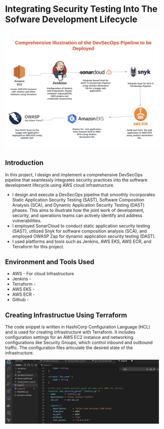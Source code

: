 # Integrating Security Testing Into The Sofware Development Lifecycle
<img src="https://raw.githubusercontent.com/bayulus/devsecops-jenkins-aws/d43e6146dfefaf7f5902677e2872684f4f15d64a/images/DevSecOps-%20Project%20Dissertation.jpg" >

<h2>Introduction</h2> 

In this project, I design and implement a comprehensive DevSecOps pipeline that seamlessly integrates security practices into the software development lifecycle using AWS cloud infrastructure.
  * I design and execute a DevSecOps pipeline that smoothly incorporates Static Application Security Testing (SAST), Software Composition Analysis (SCA), and Dynamic Application Security Testing (DAST) phases. This aims to illustrate how the joint work of development, security, and operations teams can actively identify and address vulnerabilities.
  * I employed SonarCloud to conduct static application security testing (SAST), utilized Snyk for software composition analysis (SCA), and employed OWASP Zap for dynamic application security testing (DAST).
  * I used  platforms and tools such as Jenkins, AWS EKS, AWS ECR, and Terraform for this project.

<h2>Environment and Tools Used</h2>

 * AWS - For cloud Infrastructure
 * Jenkins -
 * Terraform -
 * AWS EKS -
 * AWS ECR -
 * Github - 

<h2>Creating Infrastructue Using Terraform</h2>
<p></p>The code snippet is written in HashiCorp Configuration Language (HCL) and is used for creating infrastructure with Terraform. It includes configuration settings for an AWS EC2 instance and networking configurations like Security Groups, which control inbound and outbound traffic. The configuration files articulate the desired state of the infrastructure.</p>

<img src="https://github.com/bayulus/devsecops-jenkins-aws/blob/main/images/mainft.png?raw=true" >



